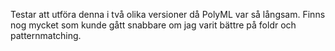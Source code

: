 Testar att utföra denna i två olika versioner då PolyML var så långsam.
Finns nog mycket som kunde gått snabbare om jag varit bättre på foldr och patternmatching.
